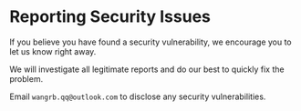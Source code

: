 # Reporting Security Issues

If you believe you have found a security vulnerability, we encourage you to let us know right away.

We will investigate all legitimate reports and do our best to quickly fix the problem.

Email `wangrb.qq@outlook.com` to disclose any security vulnerabilities.
